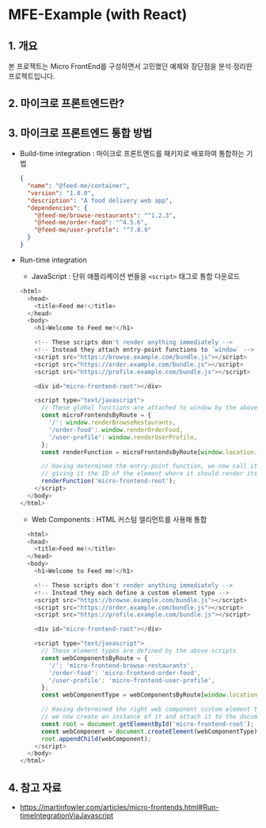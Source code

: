 # MFE-Example (with React)

## 1. 개요

본 프로젝트는 Micro FrontEnd를 구성하면서 고민했던 예제와 장단점을 분석·정리한 프로젝트입니다.

## 2. 마이크로 프론트엔드란?


## 3. 마이크로 프론트엔드 통합 방법

- Build-time integration : 마이크로 프론트엔드를 패키지로 배포하여 통합하는 기법

  ```json
  {
    "name": "@feed-me/container",
    "version": "1.0.0",
    "description": "A food delivery web app",
    "dependencies": {
      "@feed-me/browse-restaurants": "^1.2.3",
      "@feed-me/order-food": "^4.5.6",
      "@feed-me/user-profile": "^7.8.9"
    }
  }
  ```

- Run-time integration
  - JavaScript : 단위 애플리케이션 번들을 `<script>` 태그로 통합 다운로드
  
  ```javascript
  <html>
    <head>
      <title>Feed me!</title>
    </head>
    <body>
      <h1>Welcome to Feed me!</h1>

      <!-- These scripts don't render anything immediately -->
      <!-- Instead they attach entry-point functions to `window` -->
      <script src="https://browse.example.com/bundle.js"></script>
      <script src="https://order.example.com/bundle.js"></script>
      <script src="https://profile.example.com/bundle.js"></script>

      <div id="micro-frontend-root"></div>

      <script type="text/javascript">
        // These global functions are attached to window by the above scripts
        const microFrontendsByRoute = {
          '/': window.renderBrowseRestaurants,
          '/order-food': window.renderOrderFood,
          '/user-profile': window.renderUserProfile,
        };
        const renderFunction = microFrontendsByRoute[window.location.pathname];

        // Having determined the entry-point function, we now call it,
        // giving it the ID of the element where it should render itself
        renderFunction('micro-frontend-root');
      </script>
    </body>
  </html>
  ```
  
  - Web Components : HTML 커스텀 엘리먼트를 사용해 통합
  
  ```javascript
    <html>
    <head>
      <title>Feed me!</title>
    </head>
    <body>
      <h1>Welcome to Feed me!</h1>

      <!-- These scripts don't render anything immediately -->
      <!-- Instead they each define a custom element type -->
      <script src="https://browse.example.com/bundle.js"></script>
      <script src="https://order.example.com/bundle.js"></script>
      <script src="https://profile.example.com/bundle.js"></script>

      <div id="micro-frontend-root"></div>

      <script type="text/javascript">
        // These element types are defined by the above scripts
        const webComponentsByRoute = {
          '/': 'micro-frontend-browse-restaurants',
          '/order-food': 'micro-frontend-order-food',
          '/user-profile': 'micro-frontend-user-profile',
        };
        const webComponentType = webComponentsByRoute[window.location.pathname];

        // Having determined the right web component custom element type,
        // we now create an instance of it and attach it to the document
        const root = document.getElementById('micro-frontend-root');
        const webComponent = document.createElement(webComponentType);
        root.appendChild(webComponent);
      </script>
    </body>
  </html>

  ```

## 4. 참고 자료

- https://martinfowler.com/articles/micro-frontends.html#Run-timeIntegrationViaJavascript

